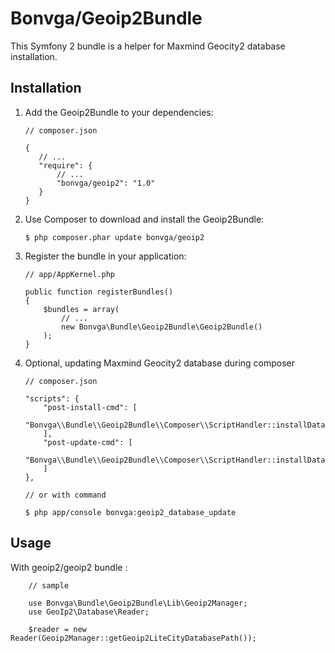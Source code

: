 # Bonvga/Geoip2Bundle

This Symfony 2 bundle is a helper for Maxmind Geocity2 database installation.

Installation
------------

 1. Add the Geoip2Bundle to your dependencies:

        // composer.json

        {
           // ...
           "require": {
               // ...
               "bonvga/geoip2": "1.0"
           }
        }

 2. Use Composer to download and install the Geoip2Bundle:

        $ php composer.phar update bonvga/geoip2

 3. Register the bundle in your application:

        // app/AppKernel.php

        public function registerBundles()
        {
            $bundles = array(
                // ...
                new Bonvga\Bundle\Geoip2Bundle\Geoip2Bundle()
            );
        }

 4. Optional, updating Maxmind Geocity2 database during composer

        // composer.json

        "scripts": {
            "post-install-cmd": [
                "Bonvga\\Bundle\\Geoip2Bundle\\Composer\\ScriptHandler::installDatabase"
            ],
            "post-update-cmd": [
                "Bonvga\\Bundle\\Geoip2Bundle\\Composer\\ScriptHandler::installDatabase"
            ]
        },

        // or with command

        $ php app/console bonvga:geoip2_database_update

Usage
-----

With geoip2/geoip2 bundle :

        // sample

        use Bonvga\Bundle\Geoip2Bundle\Lib\Geoip2Manager;
        use GeoIp2\Database\Reader;

        $reader = new Reader(Geoip2Manager::getGeoip2LiteCityDatabasePath());
